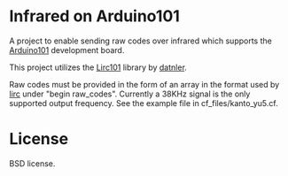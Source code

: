 # Infrared on Arduino101

A project to enable sending raw codes over infrared which supports
the [Arduino101](https://www.arduino.cc/en/Main/ArduinoBoard101) 
development board.

This project utilizes the [Lirc101](https://github.com/dantler/LircRemote101) library by [datnler](https://github.com/dantler).

Raw codes must be provided in the form of an array in the format
used by [lirc](http://lirc.org/html/lircd.conf.html) under
"begin raw_codes".  Currently a 38KHz signal is the only supported
output frequency.  See the example file in cf_files/kanto_yu5.cf.

# License

BSD license.

